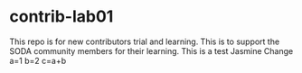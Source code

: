# contrib-lab01
This repo is for new contributors trial and learning. This is to support the SODA community members for their learning.
This is a test Jasmine
Change
a=1
b=2
c=a+b
